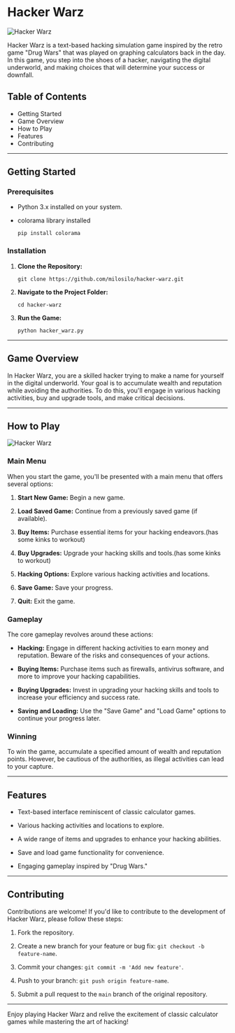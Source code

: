 # Hacker Warz
![Hacker Warz](https://i.redd.it/iwl8txybahob1.png)

Hacker Warz is a text-based hacking simulation game inspired by the retro game "Drug Wars" that was played on graphing calculators back in the day. In this game, you step into the shoes of a hacker, navigating the digital underworld, and making choices that will determine your success or downfall.

## Table of Contents

- Getting Started
- Game Overview
- How to Play
- Features
- Contributing

---

## Getting Started

### Prerequisites

- Python 3.x installed on your system.
- colorama library installed
  
  ```
  pip install colorama
  ```

### Installation

1. **Clone the Repository:**

   ```
   git clone https://github.com/milosilo/hacker-warz.git
   ```

2. **Navigate to the Project Folder:**

   ```
   cd hacker-warz
   ```

3. **Run the Game:**

   ```
   python hacker_warz.py
   ```

---

## Game Overview

In Hacker Warz, you are a skilled hacker trying to make a name for yourself in the digital underworld. Your goal is to accumulate wealth and reputation while avoiding the authorities. To do this, you'll engage in various hacking activities, buy and upgrade tools, and make critical decisions.

---

## How to Play
![Hacker Warz](https://i.redd.it/yspyadjgahob1.jpg)
### Main Menu

When you start the game, you'll be presented with a main menu that offers several options:

1. **Start New Game:** Begin a new game.

2. **Load Saved Game:** Continue from a previously saved game (if available).

3. **Buy Items:** Purchase essential items for your hacking endeavors.(has some kinks to workout)

4. **Buy Upgrades:** Upgrade your hacking skills and tools.(has some kinks to workout)

5. **Hacking Options:** Explore various hacking activities and locations.

6. **Save Game:** Save your progress.

7. **Quit:** Exit the game.

### Gameplay

The core gameplay revolves around these actions:

- **Hacking:** Engage in different hacking activities to earn money and reputation. Beware of the risks and consequences of your actions.

- **Buying Items:** Purchase items such as firewalls, antivirus software, and more to improve your hacking capabilities.

- **Buying Upgrades:** Invest in upgrading your hacking skills and tools to increase your efficiency and success rate.

- **Saving and Loading:** Use the "Save Game" and "Load Game" options to continue your progress later.

### Winning

To win the game, accumulate a specified amount of wealth and reputation points. However, be cautious of the authorities, as illegal activities can lead to your capture.

---

## Features

- Text-based interface reminiscent of classic calculator games.

- Various hacking activities and locations to explore.

- A wide range of items and upgrades to enhance your hacking abilities.

- Save and load game functionality for convenience.

- Engaging gameplay inspired by "Drug Wars."

---

## Contributing

Contributions are welcome! If you'd like to contribute to the development of Hacker Warz, please follow these steps:

1. Fork the repository.

2. Create a new branch for your feature or bug fix: `git checkout -b feature-name`.

3. Commit your changes: `git commit -m 'Add new feature'`.

4. Push to your branch: `git push origin feature-name`.

5. Submit a pull request to the `main` branch of the original repository.


---

Enjoy playing Hacker Warz and relive the excitement of classic calculator games while mastering the art of hacking!


